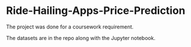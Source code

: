 # Ride-Hailing-Apps-Price-Prediction
The project was done for a coursework requirement.


The datasets are in the repo along with the Jupyter notebook.
